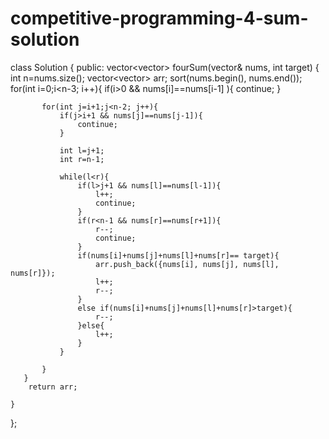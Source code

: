 # competitive-programming-4-sum-solution









class Solution {
public:
    vector<vector<int>> fourSum(vector<int>& nums, int target) {
        int n=nums.size();
        vector<vector<int>> arr;
        sort(nums.begin(), nums.end());
       for(int i=0;i<n-3; i++){
           if(i>0 && nums[i]==nums[i-1] ){
               continue;
           }
           
           for(int j=i+1;j<n-2; j++){
               if(j>i+1 && nums[j]==nums[j-1]){
                   continue;
               }
               
               int l=j+1;
               int r=n-1;
               
               while(l<r){
                   if(l>j+1 && nums[l]==nums[l-1]){
                       l++;
                       continue;
                   }
                   if(r<n-1 && nums[r]==nums[r+1]){
                       r--;
                       continue;
                   }
                   if(nums[i]+nums[j]+nums[l]+nums[r]== target){
                       arr.push_back({nums[i], nums[j], nums[l], nums[r]});
                       l++;
                       r--;
                   }
                   else if(nums[i]+nums[j]+nums[l]+nums[r]>target){
                       r--;
                   }else{
                       l++;
                   }
               }
               
           }
       }
        return arr;
        
    }
};
